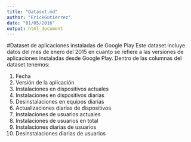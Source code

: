 ```yaml
---
title: "Dataset.md"
author: "ErickGutierrez"
date: "01/05/2016"
output: html_document
---
```

#Dataset de aplicaciones instaladas de Google Play
Este dataset incluye datos del mes de enero del 2015 en cuanto se refiere a las versiones de aplicaciones instaladas desde Google Play. Dentro de las columnas del dataset tenemos:
1. Fecha
2. Versión de la aplicación
3. Instalaciones en dispositivos actuales
4. Instalaciones en dispositivos diarias
5. Desinstalaciones en equipos diarias
6. Actualizaciones diarias de dispositivos
7. Instalaciones de usuarios actuales
8. Instalaciones de usuarios en total
9. Instalaciones diarias de usuarios
10. Desinstalaciones diarias de usuarios